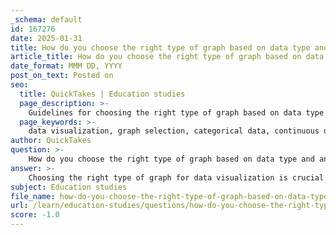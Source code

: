 ```yaml
---
_schema: default
id: 167276
date: 2025-01-31
title: How do you choose the right type of graph based on data type and analysis purpose?
article_title: How do you choose the right type of graph based on data type and analysis purpose?
date_format: MMM DD, YYYY
post_on_text: Posted on
seo:
  title: QuickTakes | Education studies
  page_description: >-
    Guidelines for choosing the right type of graph based on data type and analysis purpose, focusing on clarity and audience understanding.
  page_keywords: >-
    data visualization, graph selection, categorical data, continuous data, bar graphs, pie charts, line graphs, histograms, scatter plots, trend analysis, comparison, distribution, clarity, audience, insights, data analysis
author: QuickTakes
question: >-
    How do you choose the right type of graph based on data type and analysis purpose?
answer: >-
    Choosing the right type of graph for data visualization is crucial for effectively communicating insights and facilitating data analysis. The selection depends on the type of data you have and the purpose of your analysis. Here are some guidelines to help you choose the appropriate graph type:\n\n1. **Data Type**:\n   - **Categorical Data**: If your data consists of distinct categories, consider using:\n     - **Bar Graphs**: Best for comparing quantities across different categories. Each bar represents a category, and the height or length indicates the value.\n     - **Pie Charts**: Useful for showing proportions of a whole, where each slice represents a category's contribution to the total.\n\n   - **Continuous Data**: For data that changes over time or is measured on a continuum, consider:\n     - **Line Graphs**: Ideal for illustrating trends over time. They effectively show how values change and allow for extrapolation.\n     - **Histograms**: Suitable for showing frequency distributions of continuous data, where data is grouped into ranges (bins).\n\n2. **Relationship Between Variables**:\n   - **Scatter Plots**: Effective for displaying relationships between two continuous variables. They allow you to visualize correlations and identify trends or patterns. A best fit line can be added to summarize the relationship.\n\n3. **Analysis Purpose**:\n   - **Trend Analysis**: If your goal is to identify trends over time, a line graph is often the best choice. It allows for easy visualization of changes and patterns.\n   - **Comparison**: If you need to compare different groups or categories, bar graphs or pie charts are more appropriate.\n   - **Distribution**: For understanding the distribution of data points, histograms are ideal as they show how data is spread across different ranges.\n\n4. **Clarity and Simplicity**:\n   - Ensure that the graph is not cluttered and that it communicates the intended message clearly. Use clear titles, labels, and legends to guide interpretation.\n\n5. **Audience**:\n   - Consider the audience's familiarity with the data. For non-technical audiences, simpler graphs like bar graphs or pie charts may be more effective, while more complex visualizations like scatter plots may be suitable for a technical audience.\n\nBy following these guidelines, you can select the most appropriate graph type that aligns with your data characteristics and analysis objectives, ultimately enhancing the clarity and effectiveness of your data visualization.
subject: Education studies
file_name: how-do-you-choose-the-right-type-of-graph-based-on-data-type-and-analysis-purpose.md
url: /learn/education-studies/questions/how-do-you-choose-the-right-type-of-graph-based-on-data-type-and-analysis-purpose
score: -1.0
---
```


&nbsp;